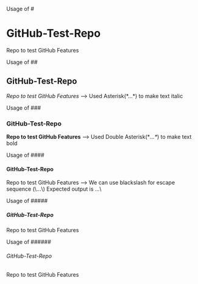 Usage of #
# GitHub-Test-Repo
Repo to test GitHub Features

Usage of ##
## GitHub-Test-Repo
*Repo to test GitHub Features* --> Used Asterisk(\*...\*) to make text italic

Usage of ###
### GitHub-Test-Repo
**Repo to test GitHub Features** --> Used Double Asterisk(\**...\**) to make text bold

Usage of ####
#### GitHub-Test-Repo
Repo to test GitHub Features --> We can use blackslash for escape sequence (\\...\\)
Expected output is \...\

Usage of #####
##### GitHub-Test-Repo
Repo to test GitHub Features

Usage of ######
###### GitHub-Test-Repo
Repo to test GitHub Features
